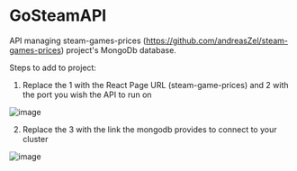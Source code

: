 # GoSteamAPI

API managing steam-games-prices (https://github.com/andreasZel/steam-games-prices) project's 
MongoDb database.

Steps to add to project:

1. Replace the 1 with the React Page URL (steam-game-prices) and 2 with the port you wish the API to run on
   
![image](https://i.imgur.com/ZEfKpif.png)

2. Replace the 3 with the link the mongodb provides to connect to your cluster
   
![image](https://i.imgur.com/VFE8VDW.png)
